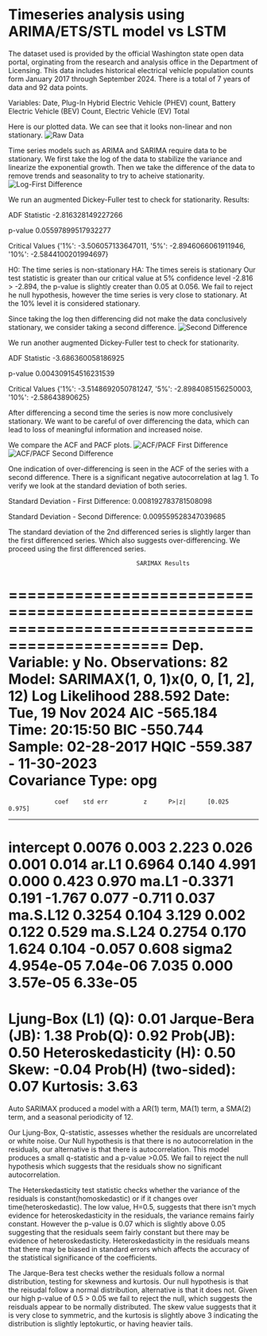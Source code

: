 # Timeseries analysis using ARIMA/ETS/STL model vs LSTM 

The dataset used is provided by the official Washington state open data portal, orginating from the research and analysis office in the Department of Licensing. This data includes historical electrical vehicle population counts form January 2017 through September 2024. There is a total of 7 years of data and 92 data points.

Variables: Date, Plug-In Hybrid Electric Vehicle (PHEV) count, Battery Electric Vehicle (BEV) Count, Electric Vehicle (EV) Total

Here is our plotted data. We can see that it looks non-linear and non stationary. 
![Raw Data](Images/plot_raw_data.png)


Time series models such as ARIMA and SARIMA require data to be stationary. We first take the log of the data to stabilize the variance and linearize the exponential growth. Then we take the difference of the data to remove trends and seasonality to try to acheive stationarity.
![Log-First Difference](Images/first_diff.png)

We run an augmented Dickey-Fuller test to check for stationarity.
Results:

ADF Statistic -2.816328149227266

p-value 0.05597899517932277

Critical Values {'1%': -3.506057133647011, '5%': -2.8946066061911946, '10%': -2.5844100201994697}

H0: The time series is non-stationary
HA: The times sereis is stationary
Our test statistic is greater than our critical value at 5% confidence level -2.816 > -2.894, the p-value is slightly creater than 0.05 at 0.056. We fail to reject he null hypothesis, however the time series is very close to stationary. At the 10% level it is considered stationary.

Since taking the log then differencing did not make the data conclusively stationary, we consider taking a second difference.
![Second Difference](Images/second_diff.png)

We run another augmented Dickey-Fuller test to check for stationarity.

ADF Statistic -3.686360058186925

p-value 0.004309154516231539

Critical Values {'1%': -3.5148692050781247, '5%': -2.8984085156250003, '10%': -2.58643890625}

After differencing a second time the series is now more conclusively stationary. We want to be careful of over differencing the data, which can lead to loss of meaningful information and increased noise. 

We compare the ACF and PACF plots.
![ACF/PACF First Difference](Images/first_diff_acfs.png)
![ACF/PACF Second Difference](Images/second_diff_acfs.png)

One indication of over-differencing is seen in the ACF of the series with a second difference. There is a significant negative autocorrelation at lag 1. To verify we look at the standard deviation of both series.

Standard Deviation - First Difference: 0.008192783781508098

Standard Deviation - Second Difference: 0.009559528347039685

The standard deviation of the 2nd differenced series is slightly larger than the first differenced series. Which also suggests over-differencing. 
We proceed using the first differenced series. 

                                        SARIMAX Results                                        
===============================================================================================
Dep. Variable:                                       y   No. Observations:                   82
Model:             SARIMAX(1, 0, 1)x(0, 0, [1, 2], 12)   Log Likelihood                 288.592
Date:                                 Tue, 19 Nov 2024   AIC                           -565.184
Time:                                         20:15:50   BIC                           -550.744
Sample:                                     02-28-2017   HQIC                          -559.387
                                          - 11-30-2023                                         
Covariance Type:                                   opg                                         
==============================================================================
                 coef    std err          z      P>|z|      [0.025      0.975]
------------------------------------------------------------------------------
intercept      0.0076      0.003      2.223      0.026       0.001       0.014
ar.L1          0.6964      0.140      4.991      0.000       0.423       0.970
ma.L1         -0.3371      0.191     -1.767      0.077      -0.711       0.037
ma.S.L12       0.3254      0.104      3.129      0.002       0.122       0.529
ma.S.L24       0.2754      0.170      1.624      0.104      -0.057       0.608
sigma2      4.954e-05   7.04e-06      7.035      0.000    3.57e-05    6.33e-05
===================================================================================
Ljung-Box (L1) (Q):                   0.01   Jarque-Bera (JB):                 1.38
Prob(Q):                              0.92   Prob(JB):                         0.50
Heteroskedasticity (H):               0.50   Skew:                            -0.04
Prob(H) (two-sided):                  0.07   Kurtosis:                         3.63
===================================================================================

Auto SARIMAX produced a model with a AR(1) term, MA(1) term, a SMA(2) term, and a seasonal periodicity of 12. 

Our Ljung-Box, Q-statistic, assesses whether the residuals are uncorrelated or white noise. Our Null hypothesis is that there is no autocorrelation in the residuals, our alternative is that there is autocorrelation. This model produces a small q-statistic and a p-value >0.05. We fail to reject the null hypothesis which suggests that the residuals show no significant autocorrelation. 

The Heterskedasticity test statistic checks whether the variance of the residuals is constant(homoskedastic) or if it changes over time(heteroskedastic). The low value, H=0.5, suggests that there isn't mych evidence for heteroskedasticity in the residuals, the variance remains fairly constant. However the p-value is 0.07 which is slightly above 0.05 suggesting that the residuals seem fairly constant but there may be evidence of heteroskedasticity. Heteroskedasticity in the residuals means that there may be biased in standard errors which affects the accuracy of the statistical significance of the coefficients.

The Jarque-Bera test checks wether the residuals follow a normal distribution, testing for skewness and kurtosis. Our null hypothesis is that the reisudal follow a normal distribution, alternative is that it does not. Given our high p-value of 0.5 > 0.05 we fail to reject the null, which suggests the reisduals appear to be normally distributed. The skew value suggests that it is very close to symmetric, and the kurtosis is slightly above 3 indicating the distribution is slightly leptokurtic, or having heavier tails. 








